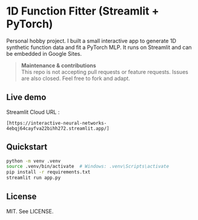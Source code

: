 # 1D Function Fitter (Streamlit + PyTorch)

Personal hobby project. I built a small interactive app to generate 1D synthetic function data and fit a PyTorch MLP. It runs on Streamlit and can be embedded in Google Sites.

> **Maintenance & contributions**  
> This repo is not accepting pull requests or feature requests. Issues are also closed. Feel free to fork and adapt.

## Live demo
Streamlit Cloud URL :

```
[https://interactive-neural-networks-4ebqj64cayfva22bihh272.streamlit.app/]
```

## Quickstart
```bash
python -m venv .venv
source .venv/bin/activate  # Windows: .venv\Scripts\activate
pip install -r requirements.txt
streamlit run app.py
```

## License
MIT. See LICENSE.
